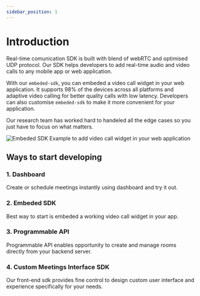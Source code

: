 ```yaml
---
sidebar_position: 1
---
```


# Introduction

Real-time comunication SDK is built with blend of webRTC and optimised UDP protocol. Our SDK helps developers to add real-time audio and video calls to any mobile app or web application.

With our `embeded-sdk`, you can embeded a video call widget in your web application. It supports 98% of the devices across all platforms and adaptive video calling for better quality calls with low latency. Developers can also customise `embeded-sdk` to make it more convenient for your application.

Our research team has worked hard to handeled all the edge cases so you just have to focus on what matters.

![Embeded SDK Example to add video call widget in your web application](/img/prebuilt.jpg)

## Ways to start developing

### 1. Dashboard

Create or schedule meetings instantly using dashboard and try it out.

### 2. Embeded SDK

Best way to start is embeded a working video call widget in your app.

### 3. Programmable API

Programmable API enables opportunity to create and manage rooms directly from your backend server.

### 4. Custom Meetings Interface SDK

Our front-end sdk provides fine control to design custom user interface and experience specifically for your needs.
